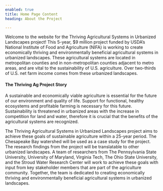 ```yaml
---
enabled: true
title: Home Page Content
heading: About the Project

---
```

Welcome to the website for the Thriving Agricultural Systems in Urbanized Landscapes project! This 5-year, $9 million project funded by USDA’s National Institute of Food and Agriculture (NIFA) is working to create economically thriving and environmentally beneficial agricultural systems in urbanized landscapes. These agricultural systems are located in metropolitan counties and in non-metropolitan counties adjacent to metro areas, and are vital to the sustainability of U.S. agriculture. Over two-thirds of U.S. net farm income comes from these urbanized landscapes.

#### The Thriving Ag Project Story

A sustainable and economically viable agriculture is essential for the future of our environment and quality of life. Support for functional, healthy ecosystems and profitable farming is necessary for this future. Sustainability is threatened in urbanized areas with the increase in competition for land and water, therefore it is crucial that the benefits of the agricultural systems are recognized.

The Thriving Agricultural Systems in Urbanized Landscapes project aims to achieve these goals of sustainable agriculture within a 25-year period. The Chesapeake Bay watershed will be used as a case study for the project. The research findings from the project will be translatable to other urbanized landscapes. A team of researchers from The Pennsylvania State University, University of Maryland, Virginia Tech, The Ohio State University, and the Stroud Water Research Center will work to achieve these goals with input from key stakeholder members that are part of the agriculture community. Together, the team is dedicated to creating economically thriving and environmentally beneficial agricultural systems in urbanized landscapes.